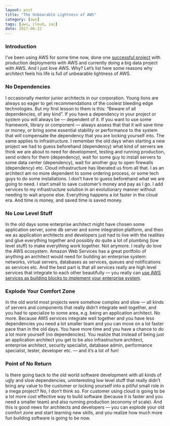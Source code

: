 ```yaml
---
layout: post
title: "The Unbearable Lightness of AWS"
category: [aws]
tags: [aws, cloud, iac]
date: 2017-06-12
---
```


### Introduction

I’ve been using AWS for some time now, done one [successful project](https://medium.com/tieto-developers/devops-success-factors-53beafe63942) with production deployments with AWS and currently doing a big data project with AWS. And I just love AWS. Why? Let’s list here some reasons why architect feels his life is full of unbearable lightness of AWS.

### No Dependencies

I occasionally mentor junior architects in our corporation. Young lions are always so eager to get recommendations of the coolest bleeding edge technologies. But my first lesson to them is this: “Beware of all dependencies, of any kind”. If you have a dependency in your project or system you will always be — dependent of it. If you want to use some framework, library or component — always assess that that it will save time or money, or bring some essential stability or performance to the system that will compensate the dependency that you are locking yourself into. The same applies to infrastructure. I remember the old days when starting a new project we had to guess beforehand (dependency) what kind of servers we think we are about to need for development, testing and running production, send orders for them (dependency), wait for some guy to install servers to some data center (dependency), wait for another guy to open firewalls (dependency) etc. Cloud infrastructure has liberated us from all that. I as an architect am no more dependent to some ordering process, or some tech guys to do some installations. I don’t have to guess beforehand what we are going to need. I start small to save customer’s money and pay as I go. I add services to my infrastructure solution in an evolutionary manner without needing to wait anyone else. Everything happens a lot faster in the cloud era. And time is money, and saved time is saved money.

### No Low Level Stuff

In the old days some enterprise architect might have chosen some application server, some db server and some integration platform, and then we as application architects and developers just had to live with the realities and glue everything together and possibly do quite a lot of plumbing (low level stuff) to make everything work together. Not anymore. I really do love the AWS ecosystem. Amazon Web Services has a great portfolio of anything an architect would need for building an enterprise system: networks, virtual servers, databases as services, queues and notifications as services etc. And the best part is that all services really are high level services that integrate to each other beautifully — you really can [use AWS services as building blocks to implement your enterprise system](https://medium.com/tieto-developers/use-aws-services-as-building-blocks-to-implement-your-enterprise-system-598676a0ee49).

### Explode Your Comfort Zone

In the old world most projects were somehow complex and slow — all kinds of servers and components that really didn’t integrate well together, and you had to specialize to some area, e.g. being an application architect. No more. Because AWS services integrate well together and you have less dependencies you need a lot smaller team and you can move on a lot faster pace than in the old days. You have more time and you have a chance to do a lot more yourself (no dependencies). You realize that instead of being just an application architect you get to be also infrastructure architect, enterprise architect, security specialist, database admin, performance specialist, tester, developer etc. — and it’s a lot of fun!

### Point of No Return

Is there going back to the old world software development with all kinds of ugly and slow dependencies, uninteresting low level stuff that really didn’t bring any value to the customer or locking yourself into a pitiful small role in a mega project? No, I don’t think so. For customer using cloud is going to be a lot more cost effective way to build software (because it is faster and you need a smaller team) and also running production (economy of scale). And this is good news for architects and developers — you can explode your old comfort zone and start learning new skills, and you realize how much more fun building software is going to be now.

  
